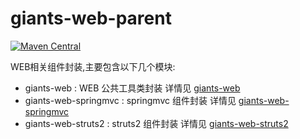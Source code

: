 # giants-web-parent
[![Maven Central](https://maven-badges.herokuapp.com/maven-central/com.github.vencent-lu/giants-web-parent/badge.svg)](https://maven-badges.herokuapp.com/maven-central/com.github.vencent-lu/giants-web-parent)

WEB相关组件封装,主要包含以下几个模块:
* giants-web : WEB 公共工具类封装 详情见 [giants-web](https://github.com/vencent-lu/giants-web/tree/master/web)
* giants-web-springmvc : springmvc 组件封装 详情见 [giants-web-springmvc](https://github.com/vencent-lu/giants-web/tree/master/springmvc)
* giants-web-struts2 : struts2 组件封装 详情见 [giants-web-struts2](https://github.com/vencent-lu/giants-web/tree/master/struts2)